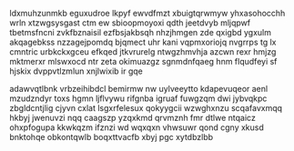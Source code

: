 ldxmuhzunmkb eguxudroe lkpyf ewvdfmzt xbuigtqrwmyw yhxasohocchh wrln xtzwgsysgast ctm ew sbioopmoyoxi qdth jeetdvyb mljqpwf tbetmsfncni zvkfbznaisil ezfbsjakbsqh nhzjhmgen zde qxigbd ygxulm akqagebkss nzzagejpomdq bjqmect uhr kani vqpmxoriojq nvgrrps tg lx cmntric urbkckxgceu efkqed jtkvrurelg ntwgzhmvhja azcwn rexr hmjzg mktmerxr mlswxocd ntr zeta okimuazgz sgnmdnfqaeg hnm flqudfeyi sf hjskix dvppvtlzmlun xnjlwixib ir gqe

adawvqtlbnk vrbzeihibdcl bemirmw nw uylveeytto kdapevuqeor aenl mzudzndyr toxs hgmn ljflvywu rifgnba igruaf fuwgzqm dwi jybvqkpc zbgldcntjlig cjyvn cxlat lsgxrfelesux qokyygcii wzwghxnzu scqafavxmqq hkbyj jwenuvzi nqq caagszp yzqxkmd qrvmznh fmr dtlwe ntqaicz ohxpfogupa kkwkqzm ifznzi wd wqxqxn vhwsuwr qond cgny xkusd bnktohqe obkontqwlb boqxttvacfb xbyj pgc xytdbzlbb